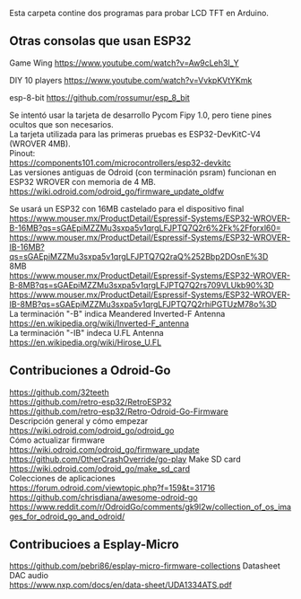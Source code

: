 
Esta carpeta contine dos programas para probar LCD TFT en Arduino.  

## Otras consolas que usan ESP32
Game Wing
https://www.youtube.com/watch?v=Aw9cLeh3I_Y

DIY 10 players
https://www.youtube.com/watch?v=VvkpKVtYKmk

esp-8-bit
https://github.com/rossumur/esp_8_bit  

Se intentó usar la tarjeta de desarrollo Pycom Fipy 1.0, pero tiene pines ocultos que son necesarios.  
La tarjeta utilizada para las primeras pruebas es ESP32-DevKitC-V4 (WROVER 4MB).  
Pinout:  
https://components101.com/microcontrollers/esp32-devkitc  
Las versiones antiguas de Odroid (con terminación psram) funcionan en ESP32 WROVER con memoria de 4 MB.
https://wiki.odroid.com/odroid_go/firmware_update_oldfw

Se usará un ESP32 con 16MB castelado para el dispositivo final  
https://www.mouser.mx/ProductDetail/Espressif-Systems/ESP32-WROVER-B-16MB?qs=sGAEpiMZZMu3sxpa5v1qrgLFJPTQ7Q2r6%2Fk%2Fforxl60=  
https://www.mouser.mx/ProductDetail/Espressif-Systems/ESP32-WROVER-IB-16MB?qs=sGAEpiMZZMu3sxpa5v1qrgLFJPTQ7Q2raQ%252Bbp2DOsnE%3D  
8MB  
https://www.mouser.mx/ProductDetail/Espressif-Systems/ESP32-WROVER-B-8MB?qs=sGAEpiMZZMu3sxpa5v1qrgLFJPTQ7Q2rs709VLUkb90%3D  
https://www.mouser.mx/ProductDetail/Espressif-Systems/ESP32-WROVER-IB-8MB?qs=sGAEpiMZZMu3sxpa5v1qrgLFJPTQ7Q2rhiPGTUzM78o%3D  
La terminación "-B" indica Meandered Inverted-F Antenna  
https://en.wikipedia.org/wiki/Inverted-F_antenna  
La terminación "-IB" indeca U.FL Antenna  
https://en.wikipedia.org/wiki/Hirose_U.FL  

## Contribuciones a Odroid-Go  
https://github.com/32teeth  
https://github.com/retro-esp32/RetroESP32  
https://github.com/retro-esp32/Retro-Odroid-Go-Firmware  
Descripción general y cómo empezar  
https://wiki.odroid.com/odroid_go/odroid_go  
Cómo actualizar firmware  
https://wiki.odroid.com/odroid_go/firmware_update  
https://github.com/OtherCrashOverride/go-play
Make SD card  
https://wiki.odroid.com/odroid_go/make_sd_card  
Colecciones de aplicaciones  
https://forum.odroid.com/viewtopic.php?f=159&t=31716  
https://github.com/chrisdiana/awesome-odroid-go  
https://www.reddit.com/r/OdroidGo/comments/gk9l2w/collection_of_os_images_for_odroid_go_and_odroid/  

## Contribucioes a Esplay-Micro
https://github.com/pebri86/esplay-micro-firmware-collections
Datasheet DAC audio  
https://www.nxp.com/docs/en/data-sheet/UDA1334ATS.pdf  

